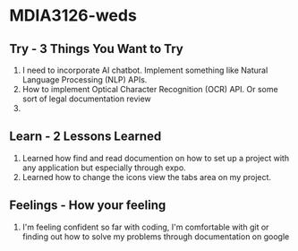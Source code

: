 # MDIA3126-weds

## Try - 3 Things You Want to Try

1. I need to incorporate AI chatbot. Implement something like Natural Language Processing (NLP) APIs. 
2. How to implement Optical Character Recognition (OCR) API. Or some sort of legal documentation review
3. 

## Learn - 2 Lessons Learned

1. Learned how find and read documention on how to set up a project with any application but especially through expo.
2. Learned how to change the icons view the tabs area on my project.

## Feelings - How your feeling

1. I'm feeling confident so far with coding, I'm comfortable with git or finding out how to solve my problems through documentation on google
